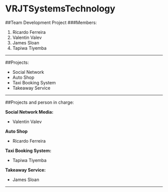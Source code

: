 # VRJTSystemsTechnology

##Team Development Project
###Members:
1. Ricardo Ferreira
2. Valentin Valev
3. James Sloan
4. Tapiwa Tiyemba

---

##Projects:

* Social Network
* Auto Shop
* Taxi Booking System
* Takeaway Service

---

##Projects and person in charge:

**Social Network Media:**
* Valentin Valev

**Auto Shop**
* Ricardo Ferreira

**Taxi Booking System:**
* Tapiwa Tiyemba

**Takeaway Service:**
* James Sloan

---

